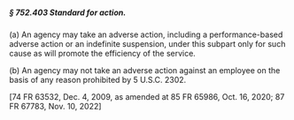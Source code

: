 ##### § 752.403 Standard for action. #####

(a) An agency may take an adverse action, including a performance-based adverse action or an indefinite suspension, under this subpart only for such cause as will promote the efficiency of the service.

(b) An agency may not take an adverse action against an employee on the basis of any reason prohibited by 5 U.S.C. 2302.

[74 FR 63532, Dec. 4, 2009, as amended at 85 FR 65986, Oct. 16, 2020; 87 FR 67783, Nov. 10, 2022]